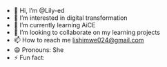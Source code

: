 - 👋 Hi, I’m @Lily-ed
- 👀 I’m interested in digital transformation 
- 🌱 I’m currently learning AiCE
- 💞️ I’m looking to collaborate on my learning projects
- 📫 How to reach me lishimwe024@gmail.com
- 😄 Pronouns: She
- ⚡ Fun fact: 

<!---
Lily-ed/Lily-ed is a ✨ special ✨ repository because its `README.md` (this file) appears on your GitHub profile.
You can click the Preview link to take a look at your changes.
--->
